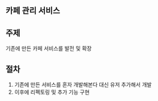 ## 카페 관리 서비스 

## 주제
기존에 만든 카페 서비스를 발전 및 확장

## 절차
1. 기존에 만든 서비스를 혼자 개발해본다 대신 유저 추가해서 개발
2. 이후에 리펙토링 및 추가 기능 구현

